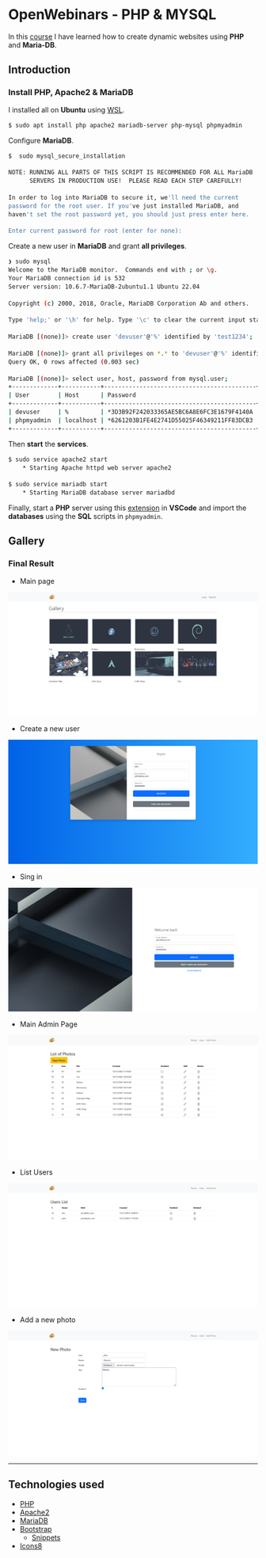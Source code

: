 # OpenWebinars - PHP & MYSQL

In this [course](https://openwebinars.net/academia/portada/php-mysql/) I have learned how to create dynamic websites using **PHP** and **Maria-DB**.

## Introduction

### Install PHP, Apache2 & MariaDB

I installed all on **Ubuntu** using [WSL](https://github.com/RaulSanchezzt/dotfiles/tree/wsl).

```bash
$ sudo apt install php apache2 mariadb-server php-mysql phpmyadmin
```

Configure **MariaDB**.

```bash
$  sudo mysql_secure_installation

NOTE: RUNNING ALL PARTS OF THIS SCRIPT IS RECOMMENDED FOR ALL MariaDB
      SERVERS IN PRODUCTION USE!  PLEASE READ EACH STEP CAREFULLY!

In order to log into MariaDB to secure it, we'll need the current
password for the root user. If you've just installed MariaDB, and
haven't set the root password yet, you should just press enter here.

Enter current password for root (enter for none):
```

Create a new user in **MariaDB** and grant **all privileges**.

```bash
❯ sudo mysql
Welcome to the MariaDB monitor.  Commands end with ; or \g.
Your MariaDB connection id is 532
Server version: 10.6.7-MariaDB-2ubuntu1.1 Ubuntu 22.04

Copyright (c) 2000, 2018, Oracle, MariaDB Corporation Ab and others.

Type 'help;' or '\h' for help. Type '\c' to clear the current input statement.

MariaDB [(none)]> create user 'devuser'@'%' identified by 'test1234';

MariaDB [(none)]> grant all privileges on *.* to 'devuser'@'%' identified by 'test1234';
Query OK, 0 rows affected (0.003 sec)

MariaDB [(none)]> select user, host, password from mysql.user;
+-------------+-----------+-------------------------------------------+
| User        | Host      | Password                                  |
+-------------+-----------+-------------------------------------------+
| devuser     | %         | *3D3B92F242033365AE5BC6A8E6FC3E1679F4140A |
| phpmyadmin  | localhost | *6261203B1FE4E2741D55025F46349211FF83DCB3 |
+-------------+-----------+-------------------------------------------+
```

Then **start** the **services**.

```bash
$ sudo service apache2 start
    * Starting Apache httpd web server apache2

$ sudo service mariadb start
    * Starting MariaDB database server mariadbd                                [ OK ]
```

Finally, start a **PHP** server using this [extension](https://marketplace.visualstudio.com/items?itemName=brapifra.phpserver) in **VSCode** and import the **databases** using the **SQL** scripts in ``phpmyadmin``.

## Gallery

### Final Result

- Main page

![index](assets/index.png)

- Create a new user

![register](assets/register.png)

- Sing in

![login](assets/login.png)

- Main Admin Page

![photos](assets/list_photos.png)

- List Users

![users](assets/list_users.png)

- Add a new photo

![add](assets/new_photo.png)

---

## Technologies used

- [PHP](https://www.php.net/)
- [Apache2](https://apache.org/)
- [MariaDB](https://mariadb.org/)
- [Bootstrap](https://getbootstrap.com/)
    - [Snippets](https://startbootstrap.com/snippets)
- [Icons8](https://icons8.com/icons/ios)